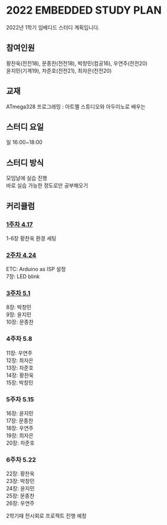 # 2022 EMBEDDED STUDY PLAN

2022년 1학기 임베디드 스터디 계획입니다.

## 참여인원  
황찬욱(전전18), 문종찬(전전18), 박창민(컴공16), 우연주(전전20)  
윤지민(기계19), 차준호(전전21), 최자은(전전20)  
  
## 교재  
ATmega328 프로그래밍 : 아트멜 스튜디오와 아두이노로 배우는  
  
## 스터디 요일  
일 16:00~18:00  
  
## 스터디 방식  
모임날에 실습 진행  
바로 실습 가능한 정도로만 공부해오기  
  
## 커리큘럼  

### [1주차 4.17](/Weekly%20Summary/EMBEDDED_STUDY_1%EC%A3%BC%EC%B0%A8.pdf)  
1-6장 황찬욱 환경 세팅  

### [2주차 4.24](/Weekly%20Summary/EMBEDDED_STUDY_2%EC%A3%BC%EC%B0%A8.pdf)  
ETC: Arduino as ISP 설정  
7장:  LED blink  

### [3주차 5.1](/Weekly%20Summary/EMBEDDED_STUDY_3%EC%A3%BC%EC%B0%A8.pdf)
8장:  박창민  
9장:  윤지민  
10장: 문종찬  

### 4주차 5.8 
11장: 우연주  
12장: 최자은  
13장: 차준호  
14장: 황찬욱  
15장: 박창민  

### 5주차 5.15
16장: 윤지민  
17장: 문종찬  
18장: 우연주    
19장: 최자은  
20장: 차준호  

### 6주차 5.22  
22장: 황찬욱  
23장: 박창민  
24장: 윤지민  
25장: 문종찬  
26장: 우연주  
  
2학기때 전시회로 프로젝트 진행 예정  
